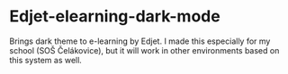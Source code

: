 # Edjet-elearning-dark-mode
Brings dark theme to e-learning by Edjet. I made this especially for my school (SOŠ Čelákovice), but it will work in other environments based on this system as well.  
